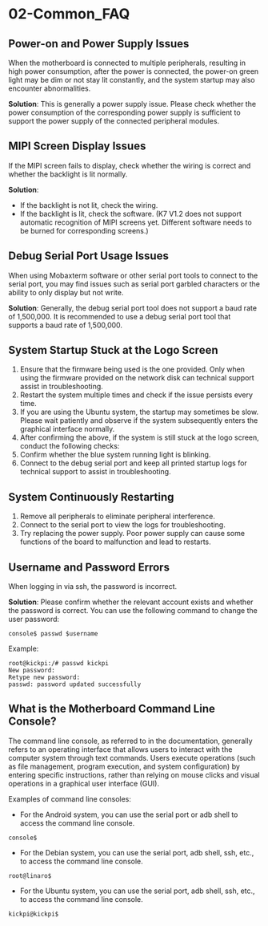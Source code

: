# 02-Common_FAQ

## Power-on and Power Supply Issues

When the motherboard is connected to multiple peripherals, resulting in high power consumption, after the power is connected, the power-on green light may be dim or not stay lit constantly, and the system startup may also encounter abnormalities.

**Solution**: This is generally a power supply issue. Please check whether the power consumption of the corresponding power supply is sufficient to support the power supply of the connected peripheral modules.



## MIPI Screen Display Issues

If the MIPI screen fails to display, check whether the wiring is correct and whether the backlight is lit normally.

**Solution**:
- If the backlight is not lit, check the wiring.
- If the backlight is lit, check the software. (K7 V1.2 does not support automatic recognition of MIPI screens yet. Different software needs to be burned for corresponding screens.)



## Debug Serial Port Usage Issues

When using Mobaxterm software or other serial port tools to connect to the serial port, you may find issues such as serial port garbled characters or the ability to only display but not write.

**Solution**: Generally, the debug serial port tool does not support a baud rate of 1,500,000. It is recommended to use a debug serial port tool that supports a baud rate of 1,500,000.



## System Startup Stuck at the Logo Screen

1. Ensure that the firmware being used is the one provided. Only when using the firmware provided on the network disk can technical support assist in troubleshooting.
2. Restart the system multiple times and check if the issue persists every time.
3. If you are using the Ubuntu system, the startup may sometimes be slow. Please wait patiently and observe if the system subsequently enters the graphical interface normally.
4. After confirming the above, if the system is still stuck at the logo screen, conduct the following checks:
5. Confirm whether the blue system running light is blinking.
6. Connect to the debug serial port and keep all printed startup logs for technical support to assist in troubleshooting.



## System Continuously Restarting

1. Remove all peripherals to eliminate peripheral interference.
2. Connect to the serial port to view the logs for troubleshooting.
3. Try replacing the power supply. Poor power supply can cause some functions of the board to malfunction and lead to restarts.



## Username and Password Errors

When logging in via ssh, the password is incorrect.

**Solution**: Please confirm whether the relevant account exists and whether the password is correct. You can use the following command to change the user password:

```
console$ passwd $username
```

Example:

```
root@kickpi:/# passwd kickpi
New password:
Retype new password:
passwd: password updated successfully
```



## What is the Motherboard Command Line Console? <a id="console_readme"> </a>

The command line console, as referred to in the documentation, generally refers to an operating interface that allows users to interact with the computer system through text commands. Users execute operations (such as file management, program execution, and system configuration) by entering specific instructions, rather than relying on mouse clicks and visual operations in a graphical user interface (GUI).

Examples of command line consoles:
- For the Android system, you can use the serial port or adb shell to access the command line console.

```
console$
```
- For the Debian system, you can use the serial port, adb shell, ssh, etc., to access the command line console.

```
root@linaro$
```
- For the Ubuntu system, you can use the serial port, adb shell, ssh, etc., to access the command line console.

```
kickpi@kickpi$
```
